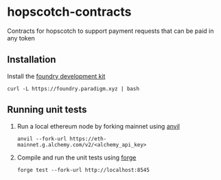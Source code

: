 # hopscotch-contracts

Contracts for hopscotch to support payment requests that can be paid in any token

## Installation

Install the [foundry development kit](https://github.com/foundry-rs/foundry)

```
curl -L https://foundry.paradigm.xyz | bash
```

## Running unit tests

1. Run a local ethereum node by forking mainnet using [anvil](https://github.com/foundry-rs/foundry/tree/master/anvil)
    ```
    anvil --fork-url https://eth-mainnet.g.alchemy.com/v2/<alchemy_api_key>
    ```
2. Compile and run the unit tests using [forge](https://github.com/foundry-rs/foundry/tree/master/forge)
    ```
    forge test --fork-url http://localhost:8545
    ```
